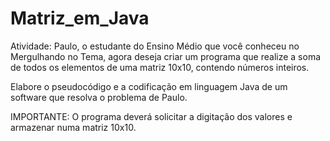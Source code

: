 # Matriz_em_Java
Atividade:
Paulo, o estudante do Ensino Médio que você conheceu no Mergulhando no Tema,
agora deseja criar um programa que realize a soma de todos os elementos de uma matriz 10x10,
contendo números inteiros.

Elabore o pseudocódigo e a codificação em linguagem Java de um software que resolva o problema de Paulo.

IMPORTANTE: O programa deverá solicitar a digitação dos valores e armazenar numa matriz 10x10.
